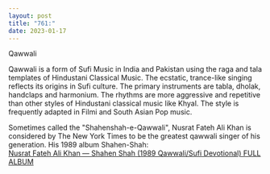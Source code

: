 ```yaml
---
layout: post
title: "761:"
date: 2023-01-17
---
```


Qawwali

Qawwali is a form of Sufi Music in India and Pakistan using the raga and tala templates of Hindustani Classical Music. The ecstatic, trance-like singing reflects its origins in Sufi culture. The primary instruments are tabla, dholak, handclaps and harmonium. The rhythms are more aggressive and repetitive than other styles of Hindustani classical music like Khyal. The style is frequently adapted in Filmi and South Asian Pop music.

Sometimes called the "Shahenshah-e-Qawwali", Nusrat Fateh Ali Khan is considered by The New York Times to be the greatest qawwali singer of his generation. His 1989 album Shahen-Shah:  
[Nusrat Fateh Ali Khan — Shahen Shah (1989 Qawwali/Sufi Devotional) FULL ALBUM](https://youtu.be/uqPqgT4wIE4)
